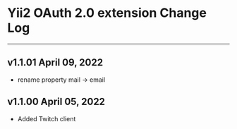 Yii2 OAuth 2.0 extension Change Log
===================================
<hr>

v1.1.01 April 09, 2022
----------------------

- rename property mail -> email

v1.1.00 April 05, 2022
----------------------

- Added Twitch client